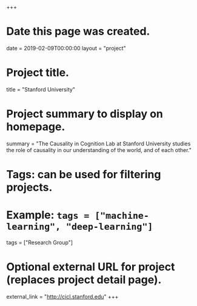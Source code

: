 +++
# Date this page was created.
date = 2019-02-09T00:00:00
layout = "project"

# Project title.
title = "Stanford University"

# Project summary to display on homepage.
summary = "The Causality in Cognition Lab at Stanford University studies the role of causality in our understanding of the world, and of each other."

# Tags: can be used for filtering projects.
# Example: `tags = ["machine-learning", "deep-learning"]`
tags = ["Research Group"]

# Optional external URL for project (replaces project detail page).
external_link = "http://cicl.stanford.edu"
+++
